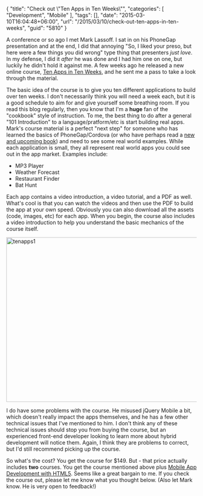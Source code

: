 {
	"title": "Check out \\\"Ten Apps in Ten Weeks\\\"",
	"categories": [
		"Development",
		"Mobile"
	],
	"tags": [],
	"date": "2015-03-10T16:04:48+06:00",
	"url": "/2015/03/10/check-out-ten-apps-in-ten-weeks",
	"guid": "5810"
}

A conference or so ago I met Mark Lassoff. I sat in on his PhoneGap presentation and at the end, I did that annoying "So, I liked your preso, but here were a few things you did wrong" type thing that presenters <i>just love</i>. In my defense, I did it <i>after</i> he was done and I had him one on one, but luckily he didn't hold it against me. A few weeks ago he released a new online course, <a href="https://learntoprogram.tv/courses/mobile-development-bundle-10-apps-in-10-weeks-and-mobile-app-development-with-html5">Ten Apps in Ten Weeks</a>, and he sent me a pass to take a look through the material.

<!--more-->

The basic idea of the course is to give you ten different applications to build over ten weeks. I don't necessarily think you will need a week each, but it is a good schedule to aim for and give yourself some breathing room. If you read this blog regularly, then you know that I'm a <strong>huge</strong> fan of the "cookbook" style of instruction. To me, the best thing to do after a general "101 Introduction" to a language/pratform/etc is start building real apps. Mark's course material is a perfect "next step" for someone who has learned the basics of PhoneGap/Cordova (or who have perhaps read a <a href="http://www.manning.com/camden/">new and upcoming book</a>) and need to see some real world examples. While each application is small, they all represent real world apps you could see out in the app market. Examples include:

<ul>
<li>MP3 Player</li>
<li>Weather Forecast</li>
<li>Restaurant Finder</li>
<li>Bat Hunt</li>
</ul>

Each app contains a video introduction, a video tutorial, and a PDF as well. What's cool is that you can watch the videos and then use the PDF to build the app at your own speed. Obviously you can also download all the assets (code, images, etc) for each app. When you begin, the course also includes a video introduction to help you understand the basic mechanics of the course itself.

<a href="http://www.raymondcamden.com/wp-content/uploads/2015/03/tenapps1.png"><img src="http://static.raymondcamden.com/images/wp-content/uploads/2015/03/tenapps1.png" alt="tenapps1" width="850" height="436" class="alignnone size-full wp-image-5811" /></a>

I do have some problems with the course. He misused jQuery Mobile a bit, which doesn't really impact the apps themselves, and he has a few other technical issues that I've mentioned to him. I don't think any of these technical issues should stop you from buying the course, but an experienced front-end developer looking to learn more about hybrid development will notice them. Again, I think they are problems to correct, but I'd still recommend picking up the course.

So what's the cost? You get the course for $149. But - that price actually includes <strong>two</strong> courses. You get the course mentioned above plus <a href="https://learntoprogram.tv/courses/mobile-app-development-with-html5">Mobile App Development with HTML5</a>. Seems like a great bargain to me. If you check the course out, please let me know what you thought below. (Also let Mark know. He is very open to feedback!)